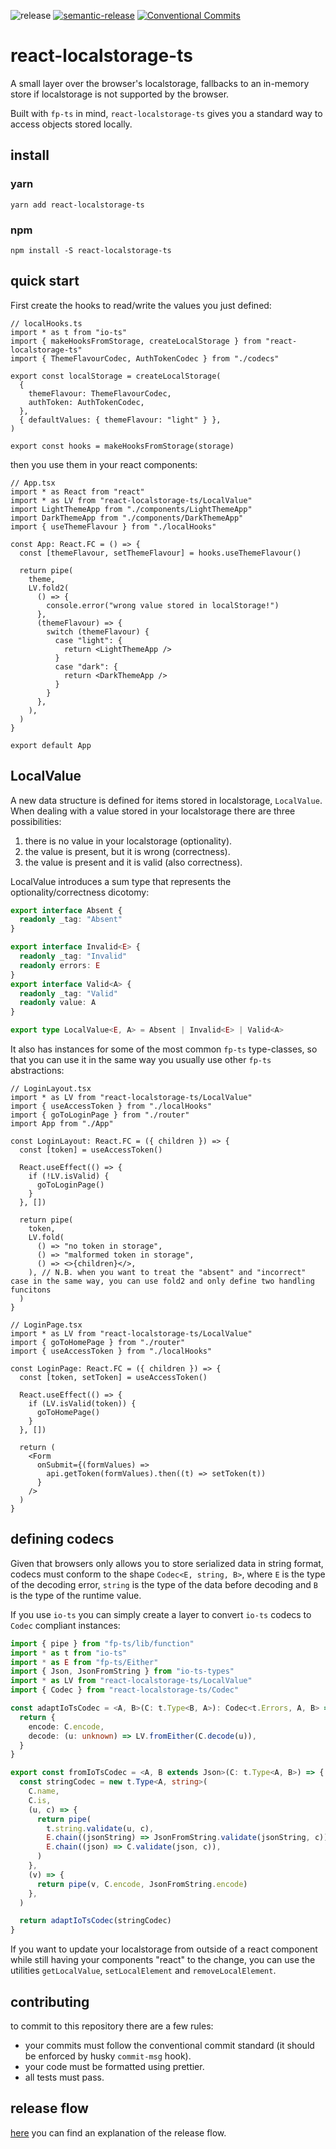 ![release](https://github.com/fido-id/react-localstorage-ts/actions/workflows/release.yml/badge.svg)
[![semantic-release](https://img.shields.io/badge/%20%20%F0%9F%93%A6%F0%9F%9A%80-semantic--release-e10079.svg)](https://github.com/semantic-release/semantic-release)
[![Conventional Commits](https://img.shields.io/badge/Conventional%20Commits-1.0.0-yellow.svg)](https://conventionalcommits.org)

# react-localstorage-ts

A small layer over the browser's localstorage, fallbacks to an in-memory store if localstorage is not supported by the browser.

Built with `fp-ts` in mind, `react-localstorage-ts` gives you a standard way to access objects stored locally.

## install

### yarn

```shell
yarn add react-localstorage-ts
```

### npm

```shell
npm install -S react-localstorage-ts
```

## quick start

First create the hooks to read/write the values you just defined:

```tsx
// localHooks.ts
import * as t from "io-ts"
import { makeHooksFromStorage, createLocalStorage } from "react-localstorage-ts"
import { ThemeFlavourCodec, AuthTokenCodec } from "./codecs"

export const localStorage = createLocalStorage(
  {
    themeFlavour: ThemeFlavourCodec,
    authToken: AuthTokenCodec,
  },
  { defaultValues: { themeFlavour: "light" } },
)

export const hooks = makeHooksFromStorage(storage)
```

then you use them in your react components:

```tsx
// App.tsx
import * as React from "react"
import * as LV from "react-localstorage-ts/LocalValue"
import LightThemeApp from "./components/LightThemeApp"
import DarkThemeApp from "./components/DarkThemeApp"
import { useThemeFlavour } from "./localHooks"

const App: React.FC = () => {
  const [themeFlavour, setThemeFlavour] = hooks.useThemeFlavour()

  return pipe(
    theme,
    LV.fold2(
      () => {
        console.error("wrong value stored in localStorage!")
      },
      (themeFlavour) => {
        switch (themeFlavour) {
          case "light": {
            return <LightThemeApp />
          }
          case "dark": {
            return <DarkThemeApp />
          }
        }
      },
    ),
  )
}

export default App
```

## LocalValue

A new data structure is defined for items stored in localstorage, `LocalValue`. When dealing with a value stored in your localstorage there are three possibilities:

1. there is no value in your localstorage (optionality).
2. the value is present, but it is wrong (correctness).
3. the value is present and it is valid (also correctness).

LocalValue introduces a sum type that represents the optionality/correctness dicotomy:

```ts
export interface Absent {
  readonly _tag: "Absent"
}

export interface Invalid<E> {
  readonly _tag: "Invalid"
  readonly errors: E
}
export interface Valid<A> {
  readonly _tag: "Valid"
  readonly value: A
}

export type LocalValue<E, A> = Absent | Invalid<E> | Valid<A>
```

It also has instances for some of the most common `fp-ts` type-classes, so that you can use it in the same way you usually use other `fp-ts` abstractions:

```tsx
// LoginLayout.tsx
import * as LV from "react-localstorage-ts/LocalValue"
import { useAccessToken } from "./localHooks"
import { goToLoginPage } from "./router"
import App from "./App"

const LoginLayout: React.FC = ({ children }) => {
  const [token] = useAccessToken()

  React.useEffect(() => {
    if (!LV.isValid) {
      goToLoginPage()
    }
  }, [])

  return pipe(
    token,
    LV.fold(
      () => "no token in storage",
      () => "malformed token in storage",
      () => <>{children}</>,
    ), // N.B. when you want to treat the "absent" and "incorrect" case in the same way, you can use fold2 and only define two handling funcitons
  )
}

// LoginPage.tsx
import * as LV from "react-localstorage-ts/LocalValue"
import { goToHomePage } from "./router"
import { useAccessToken } from "./localHooks"

const LoginPage: React.FC = ({ children }) => {
  const [token, setToken] = useAccessToken()

  React.useEffect(() => {
    if (LV.isValid(token)) {
      goToHomePage()
    }
  }, [])

  return (
    <Form
      onSubmit={(formValues) =>
        api.getToken(formValues).then((t) => setToken(t))
      }
    />
  )
}
```

## defining codecs

Given that browsers only allows you to store serialized data in string format, codecs must conform to the shape `Codec<E, string, B>`, where `E` is the type of the decoding error, `string` is the type of the data before decoding and `B` is the type of the runtime value.

If you use `io-ts` you can simply create a layer to convert `io-ts` codecs to `Codec` compliant instances:

```ts
import { pipe } from "fp-ts/lib/function"
import * as t from "io-ts"
import * as E from "fp-ts/Either"
import { Json, JsonFromString } from "io-ts-types"
import * as LV from "react-localstorage-ts/LocalValue"
import { Codec } from "react-localstorage-ts/Codec"

const adaptIoTsCodec = <A, B>(C: t.Type<B, A>): Codec<t.Errors, A, B> => {
  return {
    encode: C.encode,
    decode: (u: unknown) => LV.fromEither(C.decode(u)),
  }
}

export const fromIoTsCodec = <A, B extends Json>(C: t.Type<A, B>) => {
  const stringCodec = new t.Type<A, string>(
    C.name,
    C.is,
    (u, c) => {
      return pipe(
        t.string.validate(u, c),
        E.chain((jsonString) => JsonFromString.validate(jsonString, c)),
        E.chain((json) => C.validate(json, c)),
      )
    },
    (v) => {
      return pipe(v, C.encode, JsonFromString.encode)
    },
  )

  return adaptIoTsCodec(stringCodec)
}
```

If you want to update your localstorage from outside of a react component while still having your components "react" to the change,
you can use the utilities `getLocalValue`, `setLocalElement` and `removeLocalElement`.

## contributing

to commit to this repository there are a few rules:

- your commits must follow the conventional commit standard (it should be enforced by husky `commit-msg` hook).
- your code must be formatted using prettier.
- all tests must pass.

## release flow

[here](https://github.com/semantic-release/semantic-release/blob/1405b94296059c0c6878fb8b626e2c5da9317632/docs/recipes/pre-releases.md) you can find an explanation of the release flow.
